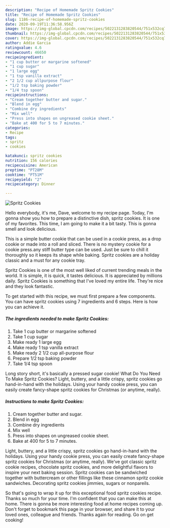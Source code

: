 ```yaml
---
description: "Recipe of Homemade Spritz Cookies"
title: "Recipe of Homemade Spritz Cookies"
slug: 1186-recipe-of-homemade-spritz-cookies
date: 2020-09-19T11:36:58.956Z
image: https://img-global.cpcdn.com/recipes/5022131283820544/751x532cq70/spritz-cookies-recipe-main-photo.jpg
thumbnail: https://img-global.cpcdn.com/recipes/5022131283820544/751x532cq70/spritz-cookies-recipe-main-photo.jpg
cover: https://img-global.cpcdn.com/recipes/5022131283820544/751x532cq70/spritz-cookies-recipe-main-photo.jpg
author: Addie Garcia
ratingvalue: 4.6
reviewcount: 46650
recipeingredient:
- "1 cup butter or margarine softened"
- "1 cup sugar"
- "1 large egg"
- "1 tsp vanilla extract"
- "2 1/2 cup allpurpose flour"
- "1/2 tsp baking powder"
- "1/4 tsp spoon"
recipeinstructions:
- "Cream together butter and sugar."
- "Blend in egg"
- "Combine dry ingredients"
- "Mix well"
- "Press into shapes on ungreased cookie sheet."
- "Bake at 400 for 5 to 7 minutes."
categories:
- Recipe
tags:
- spritz
- cookies

katakunci: spritz cookies 
nutrition: 156 calories
recipecuisine: American
preptime: "PT28M"
cooktime: "PT51M"
recipeyield: "2"
recipecategory: Dinner

---
```



![Spritz Cookies](https://img-global.cpcdn.com/recipes/5022131283820544/751x532cq70/spritz-cookies-recipe-main-photo.jpg)

Hello everybody, it's me, Dave, welcome to my recipe page. Today, I'm gonna show you how to prepare a distinctive dish, spritz cookies. It is one of my favorites. This time, I am going to make it a bit tasty. This is gonna smell and look delicious.

This is a simple butter cookie that can be used in a cookie press, as a drop cookie or made into a roll and sliced. There is no mystery cookie for a cookie press.any stiff butter type can be used. Just be sure to chill it thoroughly so it keeps its shape while baking. Spritz cookies are a holiday classic and a must for any cookie tray.

Spritz Cookies is one of the most well liked of current trending meals in the world. It is simple, it is quick, it tastes delicious. It is appreciated by millions daily. Spritz Cookies is something that I've loved my entire life. They're nice and they look fantastic.


To get started with this recipe, we must first prepare a few components. You can have spritz cookies using 7 ingredients and 6 steps. Here is how you can achieve it.

<!--inarticleads1-->

##### The ingredients needed to make Spritz Cookies:

1. Take 1 cup butter or margarine softened
1. Take 1 cup sugar
1. Make ready 1 large egg
1. Make ready 1 tsp vanilla extract
1. Make ready 2 1/2 cup all-purpose flour
1. Prepare 1/2 tsp baking powder
1. Take 1/4 tsp spoon


Long story short, it&#39;s basically a pressed sugar cookie! What Do You Need To Make Spritz Cookies? Light, buttery, and a little crispy, spritz cookies go hand-in-hand with the holidays. Using your handy cookie press, you can easily create fancy-shape spritz cookies for Christmas (or anytime, really). 

<!--inarticleads2-->

##### Instructions to make Spritz Cookies:

1. Cream together butter and sugar.
1. Blend in egg
1. Combine dry ingredients
1. Mix well
1. Press into shapes on ungreased cookie sheet.
1. Bake at 400 for 5 to 7 minutes.


Light, buttery, and a little crispy, spritz cookies go hand-in-hand with the holidays. Using your handy cookie press, you can easily create fancy-shape spritz cookies for Christmas (or anytime, really). We&#39;ve got classic spritz cookie recipes, chocolate spritz cookies, and more delightful flavors to inspire your next baking session. Spritz cookies can be sandwiched together with buttercream or other fillings like these cinnamon spritz cookie sandwiches. Decorating spritz cookies jimmies, sugars or nonpareils. 

So that's going to wrap it up for this exceptional food spritz cookies recipe. Thanks so much for your time. I'm confident that you can make this at home. There is gonna be more interesting food at home recipes coming up. Don't forget to bookmark this page in your browser, and share it to your loved ones, colleague and friends. Thanks again for reading. Go on get cooking!
